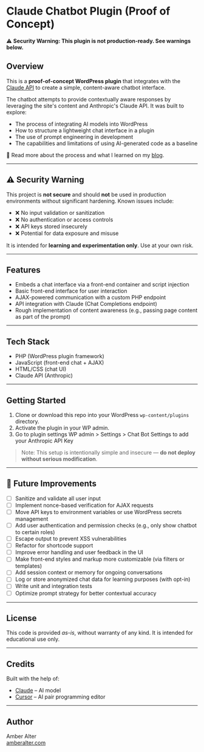 # Claude Chatbot Plugin (Proof of Concept)

⚠️ **Security Warning: This plugin is not production-ready. See warnings below.**

## Overview

This is a **proof-of-concept WordPress plugin** that integrates with the [Claude API](https://www.anthropic.com/claude) to create a simple, content-aware chatbot interface.

The chatbot attempts to provide contextually aware responses by leveraging the site's content and Anthropic's Claude API. It was built to explore:

- The process of integrating AI models into WordPress
- How to structure a lightweight chat interface in a plugin
- The use of prompt engineering in development
- The capabilities and limitations of using AI-generated code as a baseline

📖 Read more about the process and what I learned on my [blog](https://www.amberalter.com/ai-driven-development-chat-bot/).

---

## ⚠️ Security Warning

This project is **not secure** and should **not** be used in production environments without significant hardening. Known issues include:

- ❌ No input validation or sanitization
- ❌ No authentication or access controls
- ❌ API keys stored insecurely
- ❌ Potential for data exposure and misuse

It is intended for **learning and experimentation only**. Use at your own risk.

---

## Features

- Embeds a chat interface via a front-end container and script injection
- Basic front-end interface for user interaction
- AJAX-powered communication with a custom PHP endpoint
- API integration with Claude (Chat Completions endpoint)
- Rough implementation of content awareness (e.g., passing page content as part of the prompt)

---

## Tech Stack

- PHP (WordPress plugin framework)
- JavaScript (front-end chat + AJAX)
- HTML/CSS (chat UI)
- Claude API (Anthropic)

---

## Getting Started

1. Clone or download this repo into your WordPress `wp-content/plugins` directory.
2. Activate the plugin in your WP admin.
3. Go to plugin settings WP admin > Settings > Chat Bot Settings to add your
   Anthropic API Key

> Note: This setup is intentionally simple and insecure — **do not deploy without serious modification**.

---

## 🔧 Future Improvements

- [ ] Sanitize and validate all user input
- [ ] Implement nonce-based verification for AJAX requests
- [ ] Move API keys to environment variables or use WordPress secrets management
- [ ] Add user authentication and permission checks (e.g., only show chatbot to certain roles)
- [ ] Escape output to prevent XSS vulnerabilities
- [ ] Refactor for shortcode support
- [ ] Improve error handling and user feedback in the UI
- [ ] Make front-end styles and markup more customizable (via filters or templates)
- [ ] Add session context or memory for ongoing conversations
- [ ] Log or store anonymized chat data for learning purposes (with opt-in)
- [ ] Write unit and integration tests
- [ ] Optimize prompt strategy for better contextual accuracy

---

## License

This code is provided _as-is_, without warranty of any kind. It is intended for educational use only.

---

## Credits

Built with the help of:

- [Claude](https://www.anthropic.com/claude) – AI model
- [Cursor](https://www.cursor.so/) – AI pair programming editor

---

## Author

Amber Alter  
[amberalter.com](https://www.amberalter.com)
